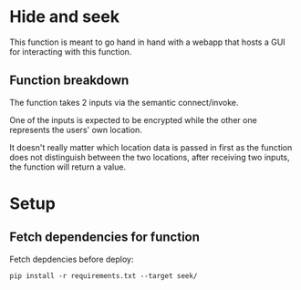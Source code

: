 # Hide and seek
This function is meant to go hand in hand with a webapp that hosts 
a GUI for interacting with this function. 

## Function breakdown
The function takes 2 inputs via the semantic connect/invoke. 

One of the inputs is expected to be encrypted while the other one represents
the users' own location. 

It doesn't really matter which location data is passed in first as the function
does not distinguish between the two locations, after receiving two inputs, 
the function will return a value. 


# Setup
## Fetch dependencies for function
Fetch depdencies before deploy:
```
pip install -r requirements.txt --target seek/
```
